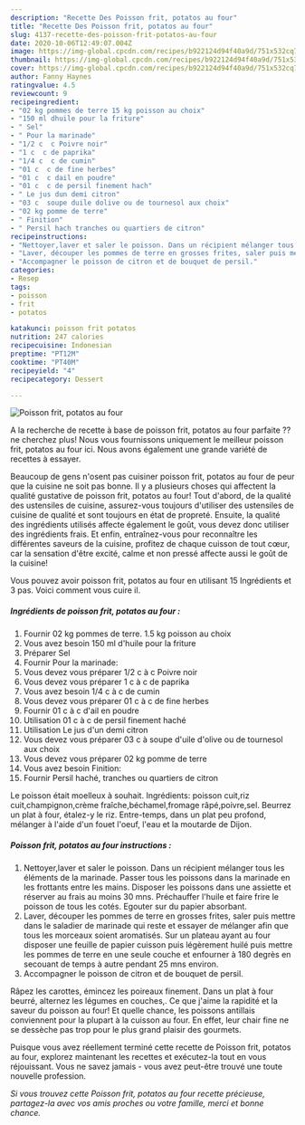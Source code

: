 ```yaml
---
description: "Recette Des Poisson frit, potatos au four"
title: "Recette Des Poisson frit, potatos au four"
slug: 4137-recette-des-poisson-frit-potatos-au-four
date: 2020-10-06T12:49:07.004Z
image: https://img-global.cpcdn.com/recipes/b922124d94f40a9d/751x532cq70/poisson-frit-potatos-au-four-photo-principale-de-la-recette.jpg
thumbnail: https://img-global.cpcdn.com/recipes/b922124d94f40a9d/751x532cq70/poisson-frit-potatos-au-four-photo-principale-de-la-recette.jpg
cover: https://img-global.cpcdn.com/recipes/b922124d94f40a9d/751x532cq70/poisson-frit-potatos-au-four-photo-principale-de-la-recette.jpg
author: Fanny Haynes
ratingvalue: 4.5
reviewcount: 9
recipeingredient:
- "02 kg pommes de terre 15 kg poisson au choix"
- "150 ml dhuile pour la friture"
- " Sel"
- " Pour la marinade"
- "1/2 c  c Poivre noir"
- "1 c  c de paprika"
- "1/4 c  c de cumin"
- "01 c  c de fine herbes"
- "01 c  c dail en poudre"
- "01 c  c de persil finement hach"
- " Le jus dun demi citron"
- "03 c  soupe duile dolive ou de tournesol aux choix"
- "02 kg pomme de terre"
- " Finition"
- " Persil hach tranches ou quartiers de citron"
recipeinstructions:
- "Nettoyer,laver et saler le poisson. Dans un récipient mélanger tous les éléments de la marinade. Passer tous les poissons dans la marinade en les frottants entre les mains. Disposer les poissons dans une assiette et réserver au frais au moins 30 mns. Préchauffer l&#39;huile et faire frire le poisson de tous les cotés. Egouter sur du papier absorbant."
- "Laver, découper les pommes de terre en grosses frites, saler puis mettre dans le saladier de marinade qui reste et essayer de mélanger afin que tous les morceaux soient aromatisés. Sur un plateau ayant au four disposer une feuille de papier cuisson puis légèrement huilé puis mettre les pommes de terre en une seule couche et enfourner à 180 degrès en secouant de temps à autre pendant 25 mns environ."
- "Accompagner le poisson de citron et de bouquet de persil."
categories:
- Resep
tags:
- poisson
- frit
- potatos

katakunci: poisson frit potatos 
nutrition: 247 calories
recipecuisine: Indonesian
preptime: "PT12M"
cooktime: "PT40M"
recipeyield: "4"
recipecategory: Dessert

---
```



![Poisson frit, potatos au four](https://img-global.cpcdn.com/recipes/b922124d94f40a9d/751x532cq70/poisson-frit-potatos-au-four-photo-principale-de-la-recette.jpg)

A la recherche de recette à base de poisson frit, potatos au four parfaite ?? ne cherchez plus! Nous vous fournissons uniquement le meilleur poisson frit, potatos au four ici. Nous avons également une grande variété de recettes à essayer.

Beaucoup de gens n'osent pas cuisiner poisson frit, potatos au four de peur que la cuisine ne soit pas bonne. Il y a plusieurs choses qui affectent la qualité gustative de poisson frit, potatos au four! Tout d'abord, de la qualité des ustensiles de cuisine, assurez-vous toujours d'utiliser des ustensiles de cuisine de qualité et sont toujours en état de propreté. Ensuite, la qualité des ingrédients utilisés affecte également le goût, vous devez donc utiliser des ingrédients frais. Et enfin, entraînez-vous pour reconnaître les différentes saveurs de la cuisine, profitez de chaque cuisson de tout cœur, car la sensation d'être excité, calme et non pressé affecte aussi le goût de la cuisine!

<!--inarticleads1-->

Vous pouvez avoir poisson frit, potatos au four en utilisant 15 Ingrédients et 3 pas. Voici comment vous cuire il.

##### Ingrédients de poisson frit, potatos au four :

1. Fournir 02 kg pommes de terre. 1.5 kg poisson au choix
1. Vous avez besoin 150 ml d&#39;huile pour la friture
1. Préparer  Sel
1. Fournir  Pour la marinade:
1. Vous devez vous préparer 1/2 c à c Poivre noir
1. Vous devez vous préparer 1 c à c de paprika
1. Vous avez besoin 1/4 c à c de cumin
1. Vous devez vous préparer 01 c à c de fine herbes
1. Fournir 01 c à c d&#39;ail en poudre
1. Utilisation 01 c à c de persil finement haché
1. Utilisation  Le jus d&#39;un demi citron
1. Vous devez vous préparer 03 c à soupe d&#39;uile d&#39;olive ou de tournesol aux choix
1. Vous devez vous préparer 02 kg pomme de terre
1. Vous avez besoin  Finition:
1. Fournir  Persil haché, tranches ou quartiers de citron


Le poisson était moelleux à souhait. Ingrédients: poisson cuit,riz cuit,champignon,crème fraîche,béchamel,fromage râpé,poivre,sel. Beurrez un plat à four, étalez-y le riz. Entre-temps, dans un plat peu profond, mélanger à l&#39;aide d&#39;un fouet l&#39;oeuf, l&#39;eau et la moutarde de Dijon. 

<!--inarticleads2-->

##### Poisson frit, potatos au four instructions :

1. Nettoyer,laver et saler le poisson. Dans un récipient mélanger tous les éléments de la marinade. Passer tous les poissons dans la marinade en les frottants entre les mains. Disposer les poissons dans une assiette et réserver au frais au moins 30 mns. Préchauffer l&#39;huile et faire frire le poisson de tous les cotés. Egouter sur du papier absorbant.
1. Laver, découper les pommes de terre en grosses frites, saler puis mettre dans le saladier de marinade qui reste et essayer de mélanger afin que tous les morceaux soient aromatisés. Sur un plateau ayant au four disposer une feuille de papier cuisson puis légèrement huilé puis mettre les pommes de terre en une seule couche et enfourner à 180 degrès en secouant de temps à autre pendant 25 mns environ.
1. Accompagner le poisson de citron et de bouquet de persil.


Râpez les carottes, émincez les poireaux finement. Dans un plat à four beurré, alternez les légumes en couches,. Ce que j&#39;aime la rapidité et la saveur du poisson au four! Et quelle chance, les poissons antillais conviennent pour la plupart à la cuisson au four. En effet, leur chair fine ne se dessèche pas trop pour le plus grand plaisir des gourmets. 

<!--inarticleads1-->

<p>
Puisque vous avez réellement terminé cette recette de Poisson frit, potatos au four, explorez maintenant les recettes et exécutez-la tout en vous réjouissant. Vous ne savez jamais - vous avez peut-être trouvé une toute nouvelle profession.
</p>

<p>
<i>Si vous trouvez cette Poisson frit, potatos au four recette précieuse, partagez-la avec vos amis proches ou votre famille, merci et bonne chance.</i>
</p>
